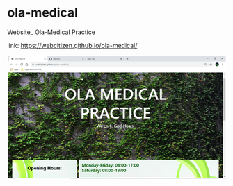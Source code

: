 # ola-medical
Website_ Ola-Medical Practice

link: https://webcitizen.github.io/ola-medical/

![](img/dr.png)
